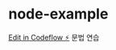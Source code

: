 # node-example

[Edit in Codeflow ⚡️](https://stackblitz.com/~/github.com/hebong79/node-example)
문법 연습
